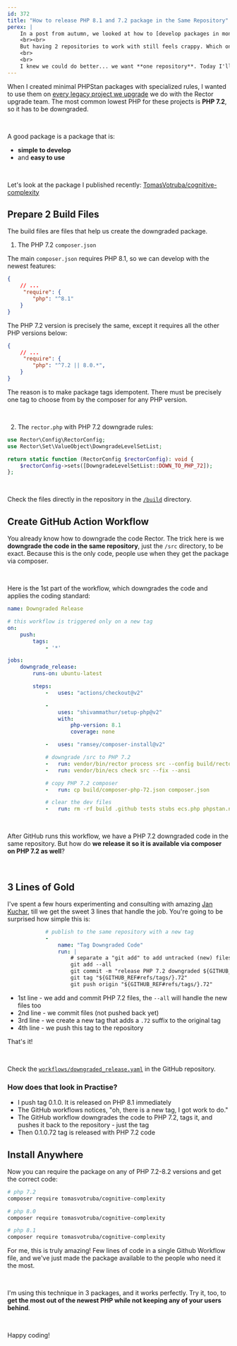 ```yaml
---
id: 372
title: "How to release PHP 8.1 and 7.2 package in the Same Repository"
perex: |
    In a post from autumn, we looked at how to [develop packages in monorepo on PHP 8.1 and release a downgraded version on PHP 7.2](/blog/how-to-develop-sole-package-in-php81-and-downgrade-to-php72/).
    <br><br>
    But having 2 repositories to work with still feels crappy. Which one should we use? Where do people contribute? Where do we report issues? Everyone needs clarification, and **time is wasted on explaining complexity**.
    <br>
    <br>
    I knew we could do better... we want **one repository**. Today I'll show you how to get there with 39 lines of GitHub Action workflow (including comments).
---
```


When I created minimal PHPStan packages with specialized rules, I wanted to use them on [every legacy project we upgrade](https://getrector.org/for-companies) we do with the Rector upgrade team. The most common lowest PHP for these projects is **PHP 7.2**, so it has to be downgraded.

<br>

A good package is a package that is:

* **simple to develop**
* and **easy to use**

<br>

Let's look at the package I published recently: [TomasVotruba/cognitive-complexity](https://github.com/TomasVotruba/cognitive-complexity)

## Prepare 2 Build Files

The build files are files that help us create the downgraded package.

1. The PHP 7.2 `composer.json`

The main `composer.json` requires PHP 8.1, so we can develop with the newest features:

```json
{
    // ...
     "require": {
        "php": "^8.1"
    }
}
```


The PHP 7.2 version is precisely the same, except it requires all the other PHP versions below:

```json
{
    // ...
     "require": {
        "php": "^7.2 || 8.0.*",
    }
}
```

The reason is to make package tags idempotent. There must be precisely one tag to choose from by the composer for any PHP version.

<br>

2. The `rector.php` with PHP 7.2 downgrade rules:

```php
use Rector\Config\RectorConfig;
use Rector\Set\ValueObject\DowngradeLevelSetList;

return static function (RectorConfig $rectorConfig): void {
    $rectorConfig->sets([DowngradeLevelSetList::DOWN_TO_PHP_72]);
};
```

<br>

Check the files directly in the repository in the [`/build`](https://github.com/TomasVotruba/cognitive-complexity/tree/main/build) directory.

## Create GitHub Action Workflow

You already know how to downgrade the code Rector. The trick here is we **downgrade the code in the same repository**, just the `/src` directory, to be exact. Because this is the only code, people use when they get the package via composer.

<br>

Here is the 1st part of the workflow, which downgrades the code and applies the coding standard:

```yaml
name: Downgraded Release

# this workflow is triggered only on a new tag
on:
    push:
        tags:
            - '*'

jobs:
    downgrade_release:
        runs-on: ubuntu-latest

        steps:
            -   uses: "actions/checkout@v2"

            -
                uses: "shivammathur/setup-php@v2"
                with:
                    php-version: 8.1
                    coverage: none

            -   uses: "ramsey/composer-install@v2"

            # downgrade /src to PHP 7.2
            -   run: vendor/bin/rector process src --config build/rector-downgrade-php-72.php --ansi
            -   run: vendor/bin/ecs check src --fix --ansi

            # copy PHP 7.2 composer
            -   run: cp build/composer-php-72.json composer.json

            # clear the dev files
            -   run: rm -rf build .github tests stubs ecs.php phpstan.neon phpunit.xml
```

<br>

After GitHub runs this workflow, we have a PHP 7.2 downgraded code in the same repository. But how do **we release it so it is available via composer on PHP 7.2 as well**?

<br>

## 3 Lines of Gold

I've spent a few hours experimenting and consulting with amazing [Jan Kuchar](https://jankuchar.cz/), till we get the sweet 3 lines that handle the job. You're going to be surprised how simple this is:

```yaml
            # publish to the same repository with a new tag
            -
                name: "Tag Downgraded Code"
                run: |
                    # separate a "git add" to add untracked (new) files too
                    git add --all
                    git commit -m "release PHP 7.2 downgraded ${GITHUB_REF#refs/tags/}"
                    git tag "${GITHUB_REF#refs/tags/}.72"
                    git push origin "${GITHUB_REF#refs/tags/}.72"
```

* 1st line - we add and commit PHP 7.2 files, the `--all` will handle the new files too
* 2nd line - we commit files (not pushed back yet)
* 3rd line - we create a new tag that adds a `.72` suffix to the original tag
* 4th line - we push this tag to the repository

That's it!

<br>

Check the [`workflows/downgraded_release.yaml`](https://github.com/TomasVotruba/cognitive-complexity/blob/main/.github/workflows/downgraded_release.yaml) in the GitHub repository.

### How does that look in Practise?

* I push tag 0.1.0. It is released on PHP 8.1 immediately
* The GitHub workflows notices, "oh, there is a new tag, I got work to do."
* The GitHub workflow downgrades the code to PHP 7.2, tags it, and pushes it back to the repository - just the tag
* Then 0.1.0.72 tag is released with PHP 7.2 code

## Install Anywhere

Now you can require the package on any of PHP 7.2-8.2 versions and get the correct code:

```bash
# php 7.2
composer require tomasvotruba/cognitive-complexity

# php 8.0
composer require tomasvotruba/cognitive-complexity

# php 8.1
composer require tomasvotruba/cognitive-complexity
```

For me, this is truly amazing! Few lines of code in a single Github Workflow file, and we've just made the package available to the people who need it the most.

<br>

I'm using this technique in 3 packages, and it works perfectly. Try it, too, to **get the most out of the newest PHP while not keeping any of your users behind**.

<br>

Happy coding!
